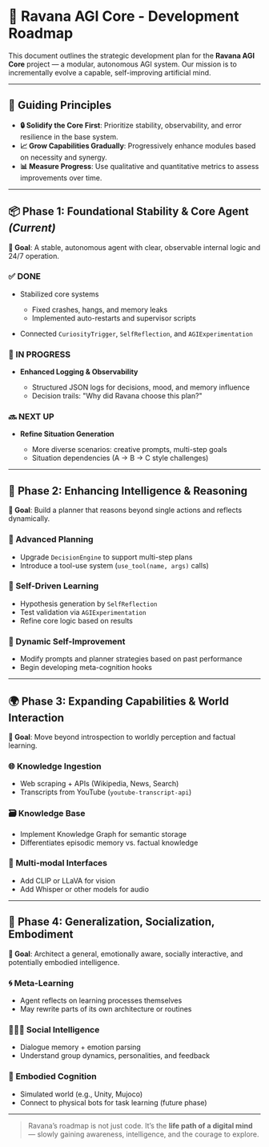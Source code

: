 # 🚀 Ravana AGI Core - Development Roadmap

This document outlines the strategic development plan for the **Ravana AGI Core** project — a modular, autonomous AGI system. Our mission is to incrementally evolve a capable, self-improving artificial mind.

---

## 🧭 Guiding Principles

* **🔒 Solidify the Core First**: Prioritize stability, observability, and error resilience in the base system.
* **📈 Grow Capabilities Gradually**: Progressively enhance modules based on necessity and synergy.
* **📊 Measure Progress**: Use qualitative and quantitative metrics to assess improvements over time.

---

## 📦 Phase 1: Foundational Stability & Core Agent *(Current)*

**🎯 Goal**: A stable, autonomous agent with clear, observable internal logic and 24/7 operation.

### ✅ DONE

* Stabilized core systems

  * Fixed crashes, hangs, and memory leaks
  * Implemented auto-restarts and supervisor scripts
* Connected `CuriosityTrigger`, `SelfReflection`, and `AGIExperimentation`

### 🔄 IN PROGRESS

* **Enhanced Logging & Observability**

  * Structured JSON logs for decisions, mood, and memory influence
  * Decision trails: "Why did Ravana choose this plan?"

### 🔜 NEXT UP

* **Refine Situation Generation**

  * More diverse scenarios: creative prompts, multi-step goals
  * Situation dependencies (A → B → C style challenges)

---

## 🧠 Phase 2: Enhancing Intelligence & Reasoning

**🎯 Goal**: Build a planner that reasons beyond single actions and reflects dynamically.

### 🧮 Advanced Planning

* Upgrade `DecisionEngine` to support multi-step plans
* Introduce a tool-use system (`use_tool(name, args)` calls)

### 🤔 Self-Driven Learning

* Hypothesis generation by `SelfReflection`
* Test validation via `AGIExperimentation`
* Refine core logic based on results

### 🧬 Dynamic Self-Improvement

* Modify prompts and planner strategies based on past performance
* Begin developing meta-cognition hooks

---

## 🌍 Phase 3: Expanding Capabilities & World Interaction

**🎯 Goal**: Move beyond introspection to worldly perception and factual learning.

### 🌐 Knowledge Ingestion

* Web scraping + APIs (Wikipedia, News, Search)
* Transcripts from YouTube (`youtube-transcript-api`)

### 🗃️ Knowledge Base

* Implement Knowledge Graph for semantic storage
* Differentiates episodic memory vs. factual knowledge

### 🎥 Multi-modal Interfaces

* Add CLIP or LLaVA for vision
* Add Whisper or other models for audio

---

## 🧠 Phase 4: Generalization, Socialization, Embodiment

**🎯 Goal**: Architect a general, emotionally aware, socially interactive, and potentially embodied intelligence.

### 🌀 Meta-Learning

* Agent reflects on learning processes themselves
* May rewrite parts of its own architecture or routines

### 🧑‍🤝‍🧑 Social Intelligence

* Dialogue memory + emotion parsing
* Understand group dynamics, personalities, and feedback

### 🦾 Embodied Cognition

* Simulated world (e.g., Unity, Mujoco)
* Connect to physical bots for task learning (future phase)

---

> Ravana’s roadmap is not just code. It’s the **life path of a digital mind** — slowly gaining awareness, intelligence, and the courage to explore.
